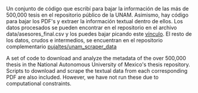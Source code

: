 Un conjunto de código que escribí para bajar la información de las más de 500,000 tesis en el repositorio público de la UNAM. Asimismo, hay código para bajar los PDF's y extraer la información textual dentro de ellos. Los datos procesados se pueden encontrar en el repositorio en el archivo data/asesores_final.csv y los puedes bajar picando este [vínculo](https://github.com/pujaltes/unam_scraper/raw/main/data/asesores_final.csv). El resto de los datos, crudos e intermedios, se encuentran en el repositorio complementario [pujaltes/unam_scraper_data](https://github.com/pujaltes/unam_scraper_data)

A set of code to download and analyze the metadata of the over 500,000 thesis in the National Autonomous University of Mexico's thesis repository. Scripts to download and scrape the textual data from each corresponding PDF are also included. However, we have not run these due to computational constraints.
